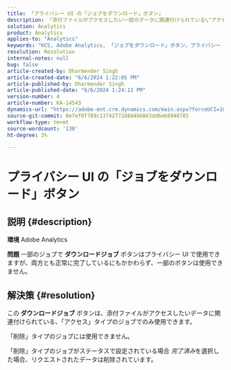 ```yaml
---
title: 「プライバシー UI の「ジョブをダウンロード」ボタン」
description: 「添付ファイルがアクセスしたい一部のデータに関連付けられている\"アクセス\" タイプのジョブでのみ「ジョブをダウンロード」ボタンを使用できる理由を説明します。」
solution: Analytics
product: Analytics
applies-to: "Analytics"
keywords: "KCS, Adobe Analytics, 「ジョブをダウンロード」ボタン，プライバシー UI"
resolution: Resolution
internal-notes: null
bug: false
article-created-by: Dharmender Singh
article-created-date: "6/6/2024 1:22:05 PM"
article-published-by: Dharmender Singh
article-published-date: "6/6/2024 1:24:11 PM"
version-number: 4
article-number: KA-14543
dynamics-url: "https://adobe-ent.crm.dynamics.com/main.aspx?forceUCI=1&pagetype=entityrecord&etn=knowledgearticle&id=544c90bf-0724-ef11-840a-6045bd08369f"
source-git-commit: 0e7ef0f789c13742772d8d4b6863dd6eb8948785
workflow-type: tm+mt
source-wordcount: '130'
ht-degree: 3%

---
```


# プライバシー UI の「ジョブをダウンロード」ボタン

## 説明 {#description}


<b>環境</b>
Adobe Analytics

<b>問題</b>
一部のジョブで <b>ダウンロードジョブ</b> ボタンはプライバシー UI で使用できますが、両方とも正常に完了しているにもかかわらず、一部のボタンは使用できません。


## 解決策 {#resolution}


この<b> ダウンロードジョブ</b> ボタンは、添付ファイルがアクセスしたいデータに関連付けられている、「アクセス」タイプのジョブでのみ使用できます。

「削除」タイプのジョブには使用できません。

「削除」タイプのジョブがステータスで設定されている場合 *完了済み*&#x200B;を選択した場合、リクエストされたデータは削除されています。
